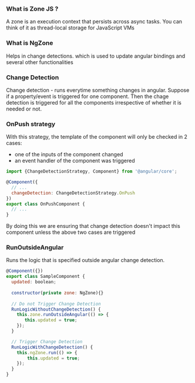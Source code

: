 ### What is Zone JS ?
A zone is an execution context that persists across async tasks. You can think of it as thread-local storage for JavaScript VMs

### What is NgZone
Helps in change detections. which is used to update angular bindings and several other functionalities

### Change Detection
Change detection - runs everytime something changes in angular. Suppose if a property/event is triggered for one component. Then the chage detection is triggered for all the components irrespective of whether it is needed or not.

### OnPush strategy
With this strategy, the template of the component will only be checked in 2 cases:
- one of the inputs of the component changed
- an event handler of the component was triggered

```javascript
import {ChangeDetectionStrategy, Component} from '@angular/core';

@Component({
  // ...
  changeDetection: ChangeDetectionStrategy.OnPush
})
export class OnPushComponent {
  // ...
}
```
By doing this we are ensuring that change detection doesn't impact this component unless the above two cases are triggered


### RunOutsideAngular
Runs the logic that is specified outside angular change detection.
```javascript
@Component({})
export class SampleComponent {
  updated: boolean;
  
  constructor(private zone: NgZone){}
  
  // Do not Trigger Change Detection
  RunLogicWithoutChangeDetection() {
    this.zone.runOutsideAngular(() => {
       this.updated = true;
    });
  }

  // Trigger Change Detection
  RunLogicWithChangeDetection() {
    this.ngZone.run(() => {
        this.updated = true;
    });
  }
}
```
